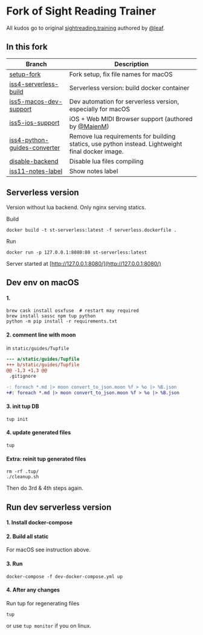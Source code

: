 # Fork of Sight Reading Trainer

All kudos go to original
[sightreading.training](https://github.com/leafo/sightreading.training) authored by [@leaf](https://github.com/leafo).

## In this fork

Branch | Description
------ | -----------
[setup-fork](https://github.com/maizy/sightreading.training/pull/2/files) | Fork setup, fix file names for macOS
[iss4-serverless-build](https://github.com/maizy/sightreading.training/pull/7/files) | Serverless version: build docker container
[iss5-macos-dev-support](https://github.com/maizy/sightreading.training/pull/6/files) | Dev automation for serverless version, especially for macOS
[iss5-ios-support](https://github.com/maizy/sightreading.training/pull/8/files) | iOS + Web MIDI Browser support (authored by [@MaienM](https://github.com/MaienM/sightreading.training))
[iss4-python-guides-converter](https://github.com/maizy/sightreading.training/pull/9/files) | Remove lua requirements for building statics, use python instead. Lightweight final docker image.
[disable-backend](https://github.com/maizy/sightreading.training/pull/13/files) | Disable lua files compiling
[iss11-notes-label](https://github.com/maizy/sightreading.training/pull/15) | Show notes label

## Serverless version

Version without lua backend. Only nginx serving statics.

Build

```
docker build -t st-serverless:latest -f serverless.dockerfile .
```

Run

```
docker run -p 127.0.0.1:8080:80 st-serverless:latest
```

Server started at [http://127.0.0.1:8080/](http://127.0.0.1:8080/)

## Dev env on macOS

#### 1\.

```
brew cask install osxfuse  # restart may required
brew install sassc npm tup python
python -m pip install -r requirements.txt
```

#### 2\. comment line with moon

in `static/guides/Tupfile`

```diff
--- a/static/guides/Tupfile
+++ b/static/guides/Tupfile
@@ -1,3 +1,3 @@
 .gitignore

-: foreach *.md |> moon convert_to_json.moon %f > %o |> %B.json
+#: foreach *.md |> moon convert_to_json.moon %f > %o |> %B.json
```


#### 3\. init tup DB

```
tup init
```

#### 4\. update generated files

```
tup
```

#### Extra: reinit tup generated files

```
rm -rf .tup/
./cleanup.sh
```

Then do 3rd & 4th steps again.

## Run dev serverless version

#### 1\. Install docker-compose

#### 2\. Build all static

For macOS see instruction above.

#### 3\. Run

```
docker-compose -f dev-docker-compose.yml up
```

#### 4\. After any changes

Run tup for regenerating files

```
tup
```

or use `tup monitor` if you on linux.

